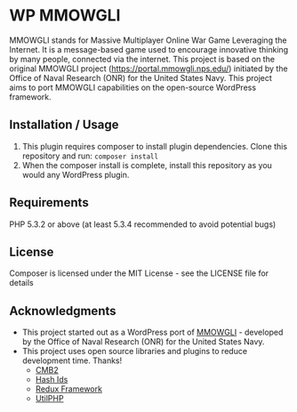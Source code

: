 WP MMOWGLI
========================================

MMOWGLI stands for Massive Multiplayer Online War Game Leveraging the Internet. It is a message-based game used to encourage innovative thinking by many people, connected via the internet. This project is based on the original MMOWGLI project (https://portal.mmowgli.nps.edu/) initiated by the Office of Naval Research (ONR) for the United States Navy. This project aims to port MMOWGLI capabilities on the open-source WordPress framework.

Installation / Usage
--------------------

1. This plugin requires composer to install plugin dependencies. Clone this repository and run: `composer install`
2. When the composer install is complete, install this repository as you would any WordPress plugin.

Requirements
------------

PHP 5.3.2 or above (at least 5.3.4 recommended to avoid potential bugs)

License
-------

Composer is licensed under the MIT License - see the LICENSE file for details

Acknowledgments
---------------

- This project started out as a WordPress port of [MMOWGLI](https://portal.mmowgli.nps.edu/) - developed by the Office of Naval Research (ONR) for the United States Navy.
- This project uses open source libraries and plugins to reduce development time. Thanks!
    -   [CMB2](https://github.com/WebDevStudios/CMB2)
    -   [Hash Ids](https://github.com/ivanakimov/hashids.php)
    -   [Redux Framework](https://github.com/reduxframework/redux-framework)
    -   [UtilPHP](https://github.com/brandonwamboldt/utilphp)
